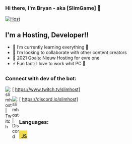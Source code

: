 ### Hi there, I'm Bryan - aka [SlimGame] 👋

[![Host](https://panel.slimgame.nl/)](https://slimgame.eu)

## I'm a Hosting, Developer!!

- 🌱 I’m currently learning everything 🤣
- 👯 I’m looking to collaborate with other content creators
- 🥅 2021 Goals: Nieuw Hosting for evre one
- ⚡ Fun fact: I love to work whit PC 🤣

### Connect with dev of the bot:

[<img align="left" alt="slimhost | Twitch" width="22px" src="https://cdn.jsdelivr.net/npm/simple-icons@v3/icons/twitch.svg" /> https://www.twitch.tv/slimhost]

[<img align="left" alt="slimhost | Discord" width="22px" src="https://cdn.jsdelivr.net/npm/simple-icons@v3/icons/discord.svg"/> https://discord.io/slimhost]

<br />

### Languages:

<img align="left" alt="JavaScript" width="26px" src="https://raw.githubusercontent.com/github/explore/80688e429a7d4ef2fca1e82350fe8e3517d3494d/topics/javascript/javascript.png" />

<br />
<br />

